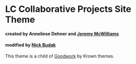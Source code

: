 # LC Collaborative Projects Site Theme
#### created by Anneliese Dehner and [Jeremy McWilliams](http://github.com/jeremymcwilliams)
#### modified by [Nick Budak](http://github.com/thatbudakguy)

This theme is a child of [Goodwork](http://ignitiondeck.com/id/themes/goodwork-multi-purpose-responsive-theme/) by Krown themes.
